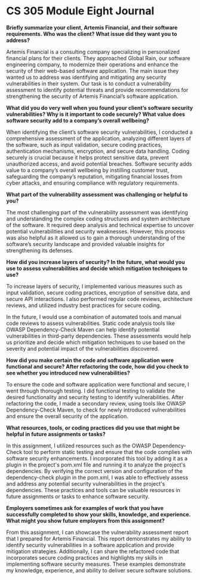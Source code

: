 # CS 305 Module Eight Journal

**Briefly summarize your client, Artemis Financial, and their software requirements. Who was the client? What issue did they want you to address?**

Artemis Financial is a consulting company specializing in personalized financial plans for their clients. They approached Global Rain, our software engineering company, to modernize their operations and enhance the security of their web-based software application. The main issue they wanted us to address was identifying and mitigating any security vulnerabilities in their system. Our task is to conduct a vulnerability assessment to identify potential threats and provide recommendations for strengthening the security of Artemis Financial’s software application.

**What did you do very well when you found your client’s software security vulnerabilities? Why is it important to code securely? What value does software security add to a company’s overall wellbeing?**

When identifying the client’s software security vulnerabilities, I conducted a comprehensive assessment of the application, analyzing different layers of the software, such as input validation, secure coding practices, authentication mechanisms, encryption, and secure data handling.
Coding securely is crucial because it helps protect sensitive data, prevent unauthorized access, and avoid potential breaches. Software security adds value to a company’s overall wellbeing by instilling customer trust, safeguarding the company’s reputation, mitigating financial losses from cyber attacks, and ensuring compliance with regulatory requirements.

**What part of the vulnerability assessment was challenging or helpful to you?**

The most challenging part of the vulnerability assessment was identifying and understanding the complex coding structures and system architecture of the software. It required deep analysis and technical expertise to uncover potential vulnerabilities and security weaknesses. However, this process was also helpful as it allowed us to gain a thorough understanding of the software’s security landscape and provided valuable insights for strengthening its defenses.

**How did you increase layers of security? In the future, what would you use to assess vulnerabilities and decide which mitigation techniques to use?**

To increase layers of security, I implemented various measures such as input validation, secure coding practices, encryption of sensitive data, and secure API interactions. I also performed regular code reviews, architecture reviews, and utilized industry best practices for secure coding.

In the future, I would use a combination of automated tools and manual code reviews to assess vulnerabilities. Static code analysis tools like OWASP Dependency-Check Maven can help identify potential vulnerabilities in third-party dependencies. These assessments would help us prioritize and decide which mitigation techniques to use based on the severity and potential impact of the vulnerabilities discovered.

**How did you make certain the code and software application were functional and secure? After refactoring the code, how did you check to see whether you introduced new vulnerabilities?**

To ensure the code and software application were functional and secure, I went through thorough testing. I did functional testing to validate the desired functionality and security testing to identify vulnerabilities. After refactoring the code, I made a secondary review, using tools like OWASP Dependency-Check Maven, to check for newly introduced vulnerabilities and ensure the overall security of the application.

**What resources, tools, or coding practices did you use that might be helpful in future assignments or tasks?**

In this assignment, I utilized resources such as the OWASP Dependency-Check tool to perform static testing and ensure that the code complies with software security enhancements. I incorporated this tool by adding it as a plugin in the project's pom.xml file and running it to analyze the project's dependencies. By verifying the correct version and configuration of the dependency-check plugin in the pom.xml, I was able to effectively assess and address any potential security vulnerabilities in the project's dependencies. These practices and tools can be valuable resources in future assignments or tasks to enhance software security.

**Employers sometimes ask for examples of work that you have successfully completed to show your skills, knowledge, and experience. What might you show future employers from this assignment?**

From this assignment, I can showcase the vulnerability assessment report that I prepared for Artemis Financial. This report demonstrates my ability to identify security vulnerabilities in a software application and provide mitigation strategies. Additionally, I can share the refactored code that incorporates secure coding practices and highlights my skills in implementing software security measures. These examples demonstrate my knowledge, experience, and ability to deliver secure software solutions.

